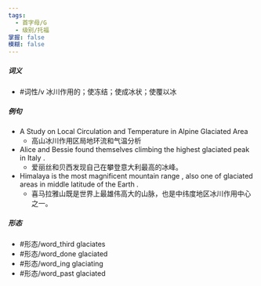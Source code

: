 ```yaml
---
tags:
  - 首字母/G
  - 级别/托福
掌握: false
模糊: false
---
```

##### 词义
- #词性/v  冰川作用的；使冻结；使成冰状；使覆以冰
##### 例句
- A Study on Local Circulation and Temperature in Alpine Glaciated Area
	- 高山冰川作用区局地环流和气温分析
- Alice and Bessie found themselves climbing the highest glaciated peak in Italy .
	- 爱丽丝和贝西发现自己在攀登意大利最高的冰峰。
- Himalaya is the most magnificent mountain range , also one of glaciated areas in middle latitude of the Earth .
	- 喜马拉雅山既是世界上最雄伟高大的山脉，也是中纬度地区冰川作用中心之一。
##### 形态
- #形态/word_third glaciates
- #形态/word_done glaciated
- #形态/word_ing glaciating
- #形态/word_past glaciated
